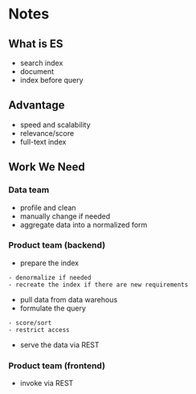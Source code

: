 # Notes


## What is ES
- search index
- document
- index before query

## Advantage
- speed and scalability
- relevance/score
- full-text index



## Work We Need
### Data team
- profile and clean
- manually change if needed
- aggregate data into a normalized form

### Product team (backend)
- prepare the index
```
- denormalize if needed
- recreate the index if there are new requirements
```
- pull data from data warehous
- formulate the query
```
- score/sort
- restrict access
```
- serve the data via REST

### Product team (frontend)
- invoke via REST
